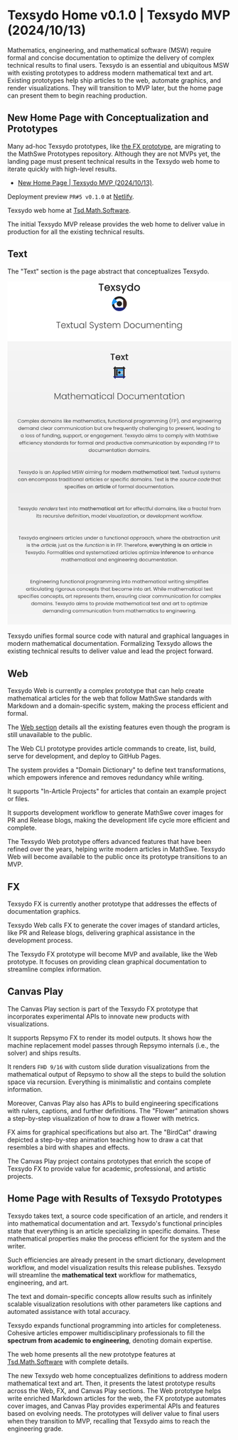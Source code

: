 <!-- Copyright (c) 2024 Tobias Briones. All rights reserved. -->
<!-- SPDX-License-Identifier: CC-BY-4.0 -->
<!-- This file is part of https://github.com/tobiasbriones/blog -->

# Texsydo Home v0.1.0 | Texsydo MVP (2024/10/13)

Mathematics, engineering, and mathematical software (MSW) require formal and
concise documentation to optimize the delivery of complex technical results to
final users. Texsydo is an essential and ubiquitous MSW with existing prototypes
to address modern mathematical text and art. Existing prototypes help ship
articles to the web, automate graphics, and render visualizations. They will
transition to MVP later, but the home page can present them to begin reaching
production.

## New Home Page with Conceptualization and Prototypes

Many ad-hoc Texsydo prototypes,
like [the FX prototype](/testing-the-texsydo-fx-prototype-2024-09-03), are
migrating to the MathSwe Prototypes repository. Although they are not MVPs yet,
the landing page must present technical results in the Texsydo web home to
iterate quickly with high-level results.

- [New Home Page \| Texsydo MVP (2024/10/13)](/new-home-page---texsydo-mvp-2024-10-13).

Deployment preview `PR#5 v0.1.0`
at [Netlify](https://deploy-preview-5--texsydo.netlify.app/).

Texsydo web home at [Tsd.Math.Software](https://tsd.math.software).

The initial Texsydo MVP release provides the web home to deliver value in
production for all the existing technical results.

## Text

The "Text" section is the page abstract that conceptualizes Texsydo.

![](text.png)

Texsydo unifies formal source code with natural and graphical languages in
modern mathematical documentation. Formalizing Texsydo allows the existing
technical results to deliver value and lead the project forward.

## Web

Texsydo Web is currently a complex prototype that can help create mathematical
articles for the web that follow MathSwe standards with Markdown and a
domain-specific system, making the process efficient and formal.

The [Web section](https://tsd.math.software#web) details all the existing
features even though the program is still unavailable to the public.

The Web CLI prototype provides article commands to create, list, build, serve
for development, and deploy to GitHub Pages.

The system provides a "Domain Dictionary" to define text transformations, which
empowers inference and removes redundancy while writing.

It supports "In-Article Projects" for articles that contain an example project
or files.

It supports development workflow to generate MathSwe cover images for PR and
Release blogs, making the development life cycle more efficient and complete.

The Texsydo Web prototype offers advanced features that have been refined over
the years, helping write modern articles in MathSwe. Texsydo Web will become
available to the public once its prototype transitions to an MVP.

## FX

Texsydo FX is currently another prototype that addresses the effects of
documentation graphics.

Texsydo Web calls FX to generate the cover images of standard articles, like PR
and Release blogs, delivering graphical assistance in the development process.

The Texsydo FX prototype will become MVP and available, like the Web prototype.
It focuses on providing clean graphical documentation to streamline complex
information.

## Canvas Play

The Canvas Play section is part of the Texsydo FX prototype that incorporates
experimental APIs to innovate new products with visualizations.

It supports Repsymo FX to render its model outputs. It shows how the machine
replacement model passes through Repsymo internals (i.e., the solver)
and ships results.

It renders `FHD 9/16` with custom slide duration visualizations from the
mathematical output of Repsymo to show all the steps to build the solution space
via recursion. Everything is minimalistic and contains complete information.

Moreover, Canvas Play also has APIs to build engineering specifications with
rulers, captions, and further definitions. The "Flower" animation shows a
step-by-step visualization of how to draw a flower with metrics.

FX aims for graphical specifications but also art. The "BirdCat" drawing
depicted a step-by-step animation teaching how to draw a cat that resembles a
bird with shapes and effects.

The Canvas Play project contains prototypes that enrich the scope of Texsydo FX
to provide value for academic, professional, and artistic projects.

## Home Page with Results of Texsydo Prototypes

Texsydo takes text, a source code specification of an article, and renders it
into mathematical documentation and art. Texsydo's functional principles state
that everything is an article specializing in specific domains. These
mathematical properties make the process efficient for the system and the
writer.

Such efficiencies are already present in the smart dictionary, development
workflow, and model visualization results this release publishes. Texsydo will
streamline the **mathematical text** workflow for mathematics, engineering, and
art.

The text and domain-specific concepts allow results such as infinitely scalable
visualization resolutions with other parameters like captions and automated
assistance with total accuracy.

Texsydo expands functional programming into articles for completeness. Cohesive
articles empower multidisciplinary professionals to fill the **spectrum from
academic to engineering**, denoting domain expertise.

The web home presents all the new prototype features at
[Tsd.Math.Software](https://tsd.math.software) with complete details.

The new Texsydo web home conceptualizes definitions to address modern
mathematical text and art. Then, it presents the latest prototype results across
the Web, FX, and Canvas Play sections. The Web prototype helps write enriched
Markdown articles for the web, the FX prototype automates cover images, and
Canvas Play provides experimental APIs and features based on evolving needs. The
prototypes will deliver value to final users when they transition to MVP,
recalling that Texsydo aims to reach the engineering grade.
